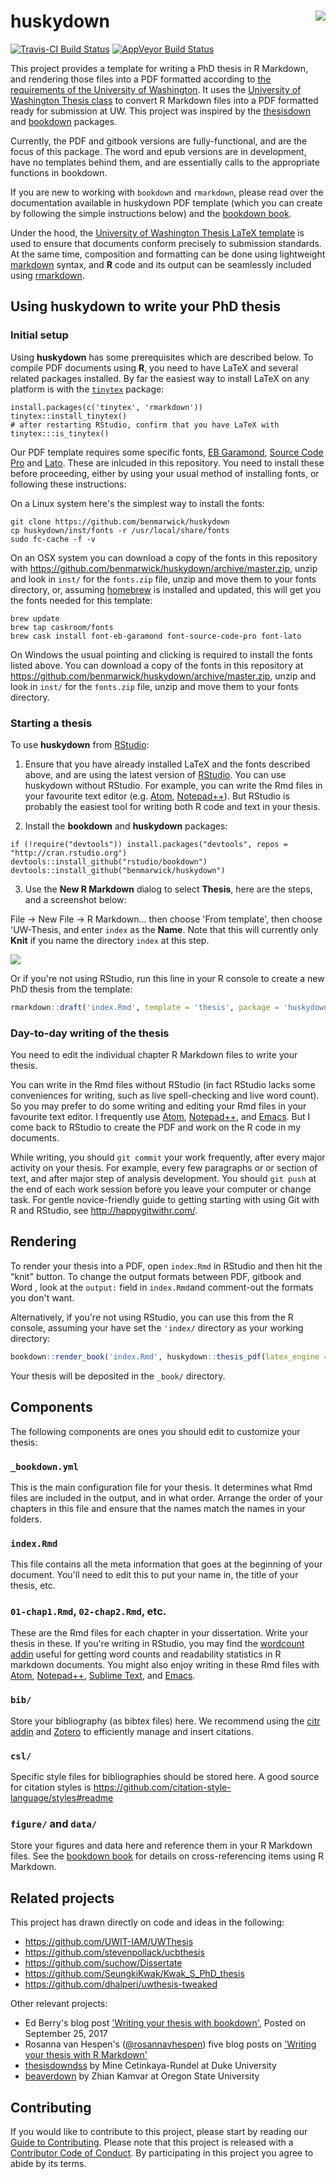  

# huskydown <img src="inst/rmarkdown/templates/thesis/skeleton/figure/uw-100px.png" align="right" />

[![Travis-CI Build Status](https://travis-ci.org/benmarwick/huskydown.svg?branch=master)](https://travis-ci.org/benmarwick/huskydown)  [![AppVeyor Build Status](https://ci.appveyor.com/api/projects/status/github/benmarwick/huskydown?branch=master&svg=true)](https://ci.appveyor.com/project/benmarwick/huskydown)

This project provides a template for writing a PhD thesis in R Markdown, and rendering those files into a PDF formatted according to [the requirements of the University of Washington](https://grad.uw.edu/for-students-and-post-docs/degree-requirements/thesisdissertation/final-submission-of-your-thesisdissertation/). It uses the [University of Washington Thesis class](http://staff.washington.edu/fox/tex/) to convert R Markdown files into a PDF formatted ready for submission at UW. This project was inspired by the [thesisdown](https://github.com/ismayc/thesisdown) and [bookdown](https://github.com/rstudio/bookdown) packages.

Currently, the PDF and gitbook versions are fully-functional, and are the focus of this package. The word and epub versions are in development, have no templates behind them, and are essentially calls to the appropriate functions in bookdown.

If you are new to working with `bookdown` and `rmarkdown`, please read over the documentation available in huskydown PDF template (which you can create by following the simple instructions below) and the [bookdown book](https://bookdown.org/yihui/bookdown/).

Under the hood, the [University of Washington Thesis LaTeX template](https://github.com/UWIT-IAM/UWThesis) is used to ensure that documents conform precisely to submission standards. At the same time, composition and formatting can be done using lightweight [markdown](http://rmarkdown.rstudio.com/authoring_basics.html) syntax, and **R** code and its output can be seamlessly included using [rmarkdown](http://rmarkdown.rstudio.com).

## Using huskydown to write your PhD thesis

### Initial setup

Using **huskydown** has some prerequisites which are described below. To compile PDF documents using **R**, you need to have LaTeX and several related packages installed. By far the easiest way to install LaTeX on any platform is with the [`tinytex`](https://yihui.name/tinytex/) package:

```
install.packages(c('tinytex', 'rmarkdown'))
tinytex::install_tinytex()
# after restarting RStudio, confirm that you have LaTeX with 
tinytex:::is_tinytex()
```

Our PDF template requires some specific fonts, [EB Garamond](https://github.com/georgd/EB-Garamond), [Source Code Pro](https://github.com/adobe-fonts/source-code-pro/) and [Lato](http://www.latofonts.com/lato-free-fonts/). These are inlcuded in this repository. You need to install these before proceeding, either by using your usual method of installing fonts, or following these instructions:

On a Linux system here's the simplest way to install the fonts:

```
git clone https://github.com/benmarwick/huskydown
cp huskydown/inst/fonts -r /usr/local/share/fonts
sudo fc-cache -f -v
```

On an OSX system you can download a copy of the fonts in this repository with <https://github.com/benmarwick/huskydown/archive/master.zip>, unzip and look in `inst/` for the `fonts.zip` file, unzip and move them to your fonts directory, or, assuming [homebrew](https://brew.sh/) is installed and updated, this will get you the fonts needed for this template:

```
brew update
brew tap caskroom/fonts
brew cask install font-eb-garamond font-source-code-pro font-lato
```

On Windows the usual pointing and clicking is required to install the fonts listed above. You can download a copy of the fonts in this repository at <https://github.com/benmarwick/huskydown/archive/master.zip>, unzip and look in `inst/` for the `fonts.zip` file, unzip and move them to your fonts directory. 

### Starting a thesis

To use **huskydown** from [RStudio](http://www.rstudio.com/products/rstudio/download/):

1) Ensure that you have already installed LaTeX and the fonts described above, and are using the latest version of [RStudio](http://www.rstudio.com/products/rstudio/download/). You can use huskydown without RStudio. For example, you can write the Rmd files in your favourite text editor (e.g. [Atom](https://atom.io/), [Notepad++](https://notepad-plus-plus.org/)). But RStudio is probably the easiest tool for writing both R code and text in your thesis. 

2) Install the **bookdown** and **huskydown** packages: 

```
if (!require("devtools")) install.packages("devtools", repos = "http://cran.rstudio.org")
devtools::install_github("rstudio/bookdown")
devtools::install_github("benmarwick/huskydown")
```

3) Use the **New R Markdown** dialog to select **Thesis**, here are the steps, and a screenshot below:

File -> New File -> R Markdown... then choose 'From template', then choose 'UW-Thesis, and enter `index` as the **Name**. Note that this will currently only **Knit** if you name the directory `index` at this step. 

![](uw_thesis_rmd.png)

Or if you're not using RStudio, run this line in your R console to create a new PhD thesis from the template:

```r
rmarkdown::draft('index.Rmd', template = 'thesis', package = 'huskydown', create_dir = TRUE)
```

### Day-to-day writing of the thesis 

You need to edit the individual chapter R Markdown files to write your thesis. 

You can write in the Rmd files without RStudio (in fact RStudio lacks some conveniences for writing, such as live spell-checking and live word count). So you may prefer to do some writing and editing your Rmd files in your favourite text editor. I frequently use [Atom](https://atom.io/), [Notepad++](https://notepad-plus-plus.org/), and [Emacs](https://www.gnu.org/software/emacs/). But I come back to RStudio to create the PDF and work on the R code in my documents. 

While writing, you should `git commit` your work frequently, after every major activity on your thesis. For example, every few paragraphs or or section of text, and after major step of analysis development. You should `git push` at the end of each work session before you leave your computer or change task. For gentle novice-friendly guide to getting starting with using Git with R and RStudio, see <http://happygitwithr.com/>.

## Rendering

To render your thesis into a PDF, open `index.Rmd` in RStudio and then hit the "knit" button. To change the output formats between PDF, gitbook and Word , look at the `output:` field in `index.Rmd`and comment-out the formats you don't want.

Alternatively, if you're not using RStudio, you can use this from the R console, assuming your have set the `'index/` directory as your working directory:

```r
bookdown::render_book('index.Rmd', huskydown::thesis_pdf(latex_engine = 'xelatex'))
```

Your thesis will be deposited in the `_book/` directory.

## Components

The following components are ones you should edit to customize your thesis:

### `_bookdown.yml`

This is the main configuration file for your thesis. It determines what Rmd files are included in the output, and in what order. Arrange the order of your chapters in this file and ensure that the names match the names in your folders. 

### `index.Rmd`

This file contains all the meta information that goes at the beginning of your
document. You'll need to edit this to put your name in, the title of your thesis, etc.

### `01-chap1.Rmd`, `02-chap2.Rmd`, etc.

These are the Rmd files for each chapter in your dissertation. Write your thesis in these. If you're writing in RStudio, you may find the [wordcount addin](https://github.com/benmarwick/wordcountaddin) useful for getting word counts and readability statistics in R markdown documents. You might also enjoy writing in these Rmd files with [Atom](https://atom.io/), [Notepad++](https://notepad-plus-plus.org/), [Sublime Text](https://www.sublimetext.com/), and [Emacs](https://www.gnu.org/software/emacs/). 

### `bib/`

Store your bibliography (as bibtex files) here. We recommend using the [citr addin](https://github.com/crsh/citr) and [Zotero](https://www.zotero.org/) to efficiently manage and insert citations. 

### `csl/`

Specific style files for bibliographies should be stored here. A good source for
citation styles is https://github.com/citation-style-language/styles#readme

### `figure/` and `data/`

Store your figures and data here and reference them in your R Markdown files. See the [bookdown book](https://bookdown.org/yihui/bookdown/) for details on cross-referencing items using R Markdown.

## Related projects

This project has drawn directly on code and ideas in the following:

- https://github.com/UWIT-IAM/UWThesis    
- https://github.com/stevenpollack/ucbthesis  
- https://github.com/suchow/Dissertate    
- https://github.com/SeungkiKwak/Kwak_S_PhD_thesis    
- https://github.com/dhalperi/uwthesis-tweaked     

Other relevant projects:

- Ed Berry's blog post ['Writing your thesis with bookdown'](https://eddjberry.netlify.com/post/writing-your-thesis-with-bookdown/), Posted on September 25, 2017    
- Rosanna van Hespen's ([@rosannavhespen](https://twitter.com/rosannavhespen?lang=en)) five blog posts on ['Writing your thesis with R Markdown'](https://rosannavanhespenresearch.wordpress.com/2016/02/03/writing-your-thesis-with-r-markdown-1-getting-started/)
- [thesisdowndss](https://github.com/mine-cetinkaya-rundel/thesisdowndss) by Mine Cetinkaya-Rundel at Duke University    
- [beaverdown](https://github.com/zkamvar/beaverdown) by Zhian Kamvar at Oregon State University

## Contributing

If you would like to contribute to this project, please start by reading our [Guide to Contributing](CONTRIBUTING.md). Please note that this project is released with a [Contributor Code of Conduct](CONDUCT.md). By participating in this project you agree to abide by its terms.

<!--
To update the PDF template stored in inst/ assuming we are at top level:

rmarkdown::draft('index.Rmd', template = 'thesis', package = 'huskydown', create_dir = TRUE, edit = FALSE)

setwd('index')

bookdown::render_book('index.Rmd', huskydown::thesis_pdf(latex_engine = 'xelatex'))

-->

